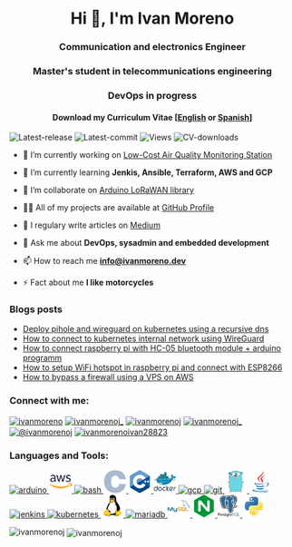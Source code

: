 <h1 align="center">Hi 👋, I'm Ivan Moreno</h1>
<h3 align="center">Communication and electronics Engineer</h3>
<h3 align="center">Master's student in telecommunications engineering</h3>
<h3 align="center">DevOps in progress</h3>

<h4 align="center">Download my Curriculum Vitae [<a href="https://bit.ly/3khuSKu">English</a> or <a href="https://bit.ly/2IPQY97">Spanish</a>]</h3>

![Latest-release](https://img.shields.io/github/v/release/ivanmorenoj/ivanmorenoj?style=plastic)
![Latest-commit](https://img.shields.io/github/last-commit/ivanmorenoj/ivanmorenoj?style=plastic)
![Views](https://komarev.com/ghpvc/?username=ivanmorenoj&color=brightgreen&style=plastic)
![CV-downloads](https://img.shields.io/github/downloads/ivanmorenoj/ivanmorenoj/total?style=plastic)

- 🔭 I’m currently working on [Low-Cost Air Quality Monitoring Station](https://github.com/ivanmorenoj/emca)

- 🌱 I’m currently learning **Jenkis, Ansible, Terraform, AWS and GCP**

- 👯 I’m collaborate on [Arduino LoRaWAN library](https://github.com/BeelanMX/Beelan-LoRaWAN)

- 👨‍💻 All of my projects are available at [GitHub Profile](https://github.com/ivanmorenoj?tab=repositories)

- 📝 I regulary write articles on [Medium](https://ivanmorenoj.medium.com)

- 💬 Ask me about **DevOps, sysadmin and embedded development**

- 📫 How to reach me **info@ivanmoreno.dev**

- ⚡ Fact about me **I like motorcycles**

### Blogs posts
<!-- BLOG-POST-LIST:START -->
- [Deploy pihole and wireguard on kubernetes using a recursive dns](https://medium.com/@ivanmorenoj/deploy-pihole-and-wireguard-on-kubernetes-using-a-recursive-dns-c13347b95fa7?source=rss-659e69c36833------2)
- [How to connect to kubernetes internal network using WireGuard](https://medium.com/@ivanmorenoj/how-to-connect-to-kubernetes-internal-network-using-wireguard-46938cd49b40?source=rss-659e69c36833------2)
- [How to connect raspberry pi with HC-05 bluetooth module + arduino programm](https://medium.com/@ivanmorenoj/how-to-connect-raspberry-pi-with-hc-05-bluetooth-module-arduino-programm-64a3a8b407a6?source=rss-659e69c36833------2)
- [How to setup WiFi hotspot in raspberry pi and connect with ESP8266](https://medium.com/@ivanmorenoj/how-to-setup-wifi-hotspot-in-raspberry-pi-and-connect-with-esp8266-bfd595306455?source=rss-659e69c36833------2)
- [How to bypass a firewall using a VPS on AWS](https://medium.com/@ivanmorenoj/how-to-bypass-a-firewall-using-a-vps-on-aws-4be946ef6dcc?source=rss-659e69c36833------2)
<!-- BLOG-POST-LIST:END -->

<p align="left">
<h3 align="left">Connect with me:</h3>
<a href="https://dev.to/ivanmoreno" target="blank"><img align="center" src="https://cdn.jsdelivr.net/npm/simple-icons@3.0.1/icons/dev-dot-to.svg" alt="ivanmoreno" height="30" width="40" /></a>
<a href="https://twitter.com/ivanmorenoj_" target="blank"><img align="center" src="https://cdn.jsdelivr.net/npm/simple-icons@3.0.1/icons/twitter.svg" alt="ivanmorenoj_" height="30" width="40" /></a>
<a href="https://linkedin.com/in/ivanmorenoj" target="blank"><img align="center" src="https://cdn.jsdelivr.net/npm/simple-icons@3.0.1/icons/linkedin.svg" alt="ivanmorenoj" height="30" width="40" /></a>
<a href="https://instagram.com/ivanmorenoj_" target="blank"><img align="center" src="https://cdn.jsdelivr.net/npm/simple-icons@3.0.1/icons/instagram.svg" alt="ivanmorenoj_" height="30" width="40" /></a>
<a href="https://ivanmorenoj.medium.com" target="blank"><img align="center" src="https://cdn.jsdelivr.net/npm/simple-icons@3.0.1/icons/medium.svg" alt="@ivanmorenoj" height="30" width="40" /></a>
<a href="https://www.youtube.com/c/IvanMorenoivan28823" target="blank"><img align="center" src="https://cdn.jsdelivr.net/npm/simple-icons@3.0.1/icons/youtube.svg" alt="ivanmorenoivan28823" height="30" width="40" /></a>
</p>

<h3 align="left">Languages and Tools:</h3>
<p align="left"> <a href="https://www.arduino.cc/" target="_blank"> <img src="https://cdn.worldvectorlogo.com/logos/arduino-1.svg" alt="arduino" width="40" height="40"/> </a> <a href="https://aws.amazon.com" target="_blank"> <img src="https://raw.githubusercontent.com/devicons/devicon/master/icons/amazonwebservices/amazonwebservices-original-wordmark.svg" alt="aws" width="40" height="40"/> </a> <a href="https://www.gnu.org/software/bash/" target="_blank"> <img src="https://www.vectorlogo.zone/logos/gnu_bash/gnu_bash-icon.svg" alt="bash" width="40" height="40"/> </a> <a href="https://www.cprogramming.com/" target="_blank"> <img src="https://raw.githubusercontent.com/devicons/devicon/master/icons/c/c-original.svg" alt="c" width="40" height="40"/> </a> <a href="https://www.w3schools.com/cpp/" target="_blank"> <img src="https://raw.githubusercontent.com/devicons/devicon/master/icons/cplusplus/cplusplus-original.svg" alt="cplusplus" width="40" height="40"/> </a> <a href="https://www.docker.com/" target="_blank"> <img src="https://raw.githubusercontent.com/devicons/devicon/master/icons/docker/docker-original-wordmark.svg" alt="docker" width="40" height="40"/> </a> <a href="https://cloud.google.com" target="_blank"> <img src="https://www.vectorlogo.zone/logos/google_cloud/google_cloud-icon.svg" alt="gcp" width="40" height="40"/> </a> <a href="https://git-scm.com/" target="_blank"> <img src="https://www.vectorlogo.zone/logos/git-scm/git-scm-icon.svg" alt="git" width="40" height="40"/> </a> <a href="https://golang.org" target="_blank"> <img src="https://raw.githubusercontent.com/devicons/devicon/master/icons/go/go-original.svg" alt="go" width="40" height="40"/> </a> <a href="https://www.java.com" target="_blank"> <img src="https://raw.githubusercontent.com/devicons/devicon/master/icons/java/java-original.svg" alt="java" width="40" height="40"/> </a> <a href="https://www.jenkins.io" target="_blank"> <img src="https://www.vectorlogo.zone/logos/jenkins/jenkins-icon.svg" alt="jenkins" width="40" height="40"/> </a> <a href="https://kubernetes.io" target="_blank"> <img src="https://www.vectorlogo.zone/logos/kubernetes/kubernetes-icon.svg" alt="kubernetes" width="40" height="40"/> </a> <a href="https://www.linux.org/" target="_blank"> <img src="https://raw.githubusercontent.com/devicons/devicon/master/icons/linux/linux-original.svg" alt="linux" width="40" height="40"/> </a> <a href="https://mariadb.org/" target="_blank"> <img src="https://www.vectorlogo.zone/logos/mariadb/mariadb-icon.svg" alt="mariadb" width="40" height="40"/> </a> <a href="https://www.mysql.com/" target="_blank"> <img src="https://raw.githubusercontent.com/devicons/devicon/master/icons/mysql/mysql-original-wordmark.svg" alt="mysql" width="40" height="40"/> </a> <a href="https://www.nginx.com" target="_blank"> <img src="https://raw.githubusercontent.com/devicons/devicon/master/icons/nginx/nginx-original.svg" alt="nginx" width="40" height="40"/> </a> <a href="https://www.postgresql.org" target="_blank"> <img src="https://raw.githubusercontent.com/devicons/devicon/master/icons/postgresql/postgresql-original-wordmark.svg" alt="postgresql" width="40" height="40"/> </a> <a href="https://www.python.org" target="_blank"> <img src="https://raw.githubusercontent.com/devicons/devicon/master/icons/python/python-original.svg" alt="python" width="40" height="40"/> </a> </p>

<p><img align="left" src="https://github-readme-stats.vercel.app/api/top-langs/?username=ivanmorenoj&layout=compact" alt="ivanmorenoj" /></p>

<p>&nbsp;<img align="center" src="https://github-readme-stats.vercel.app/api?username=ivanmorenoj&show_icons=true" alt="ivanmorenoj" /></p>

